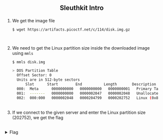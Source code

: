 ## <p style="text-align: center;">Sleuthkit Intro</p>

<ol>
    <li>
    We get the image file

    $ wget https://artifacts.picoctf.net/c/114/disk.img.gz
</li>
<br/>
    <li>

We need to get the Linux partition size inside the downloaded image using ```mmls```

    $ mmls disk.img

```bash 
> DOS Partition Table
  Offset Sector: 0
  Units are in 512-byte sectors
      Slot      Start        End          Length       Description
  000:  Meta      0000000000   0000000000   0000000001   Primary Table (#0)
  001:  -------   0000000000   0000002047   0000002048   Unallocated
  002:  000:000   0000002048   0000204799   0000202752   Linux (0x83)
```
</li>
<br/>
    <li>
    If we connect to the given server and enter the Linux partition size (202752), we get the flag
</li>
</ol>
<br/>
<details>
    <summary> Flag </summary>
    
    picoCTF{mm15_f7w!}
</details>